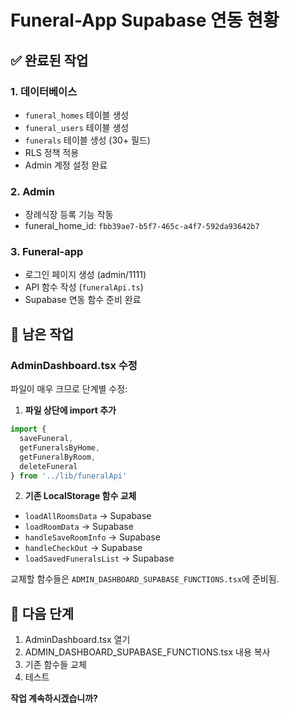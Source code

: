 # Funeral-App Supabase 연동 현황

## ✅ 완료된 작업

### 1. 데이터베이스
- `funeral_homes` 테이블 생성
- `funeral_users` 테이블 생성  
- `funerals` 테이블 생성 (30+ 필드)
- RLS 정책 적용
- Admin 계정 설정 완료

### 2. Admin
- 장례식장 등록 기능 작동
- funeral_home_id: `fbb39ae7-b5f7-465c-a4f7-592da93642b7`

### 3. Funeral-app
- 로그인 페이지 생성 (admin/1111)
- API 함수 작성 (`funeralApi.ts`)
- Supabase 연동 함수 준비 완료

## 🔄 남은 작업

### AdminDashboard.tsx 수정
파일이 매우 크므로 단계별 수정:

1. **파일 상단에 import 추가**
```typescript
import { 
  saveFuneral, 
  getFuneralsByHome, 
  getFuneralByRoom,
  deleteFuneral 
} from '../lib/funeralApi'
```

2. **기존 LocalStorage 함수 교체**
- `loadAllRoomsData` → Supabase
- `loadRoomData` → Supabase
- `handleSaveRoomInfo` → Supabase
- `handleCheckOut` → Supabase
- `loadSavedFuneralsList` → Supabase

교체할 함수들은 `ADMIN_DASHBOARD_SUPABASE_FUNCTIONS.tsx`에 준비됨.

## 📝 다음 단계

1. AdminDashboard.tsx 열기
2. ADMIN_DASHBOARD_SUPABASE_FUNCTIONS.tsx 내용 복사
3. 기존 함수들 교체
4. 테스트

**작업 계속하시겠습니까?**

